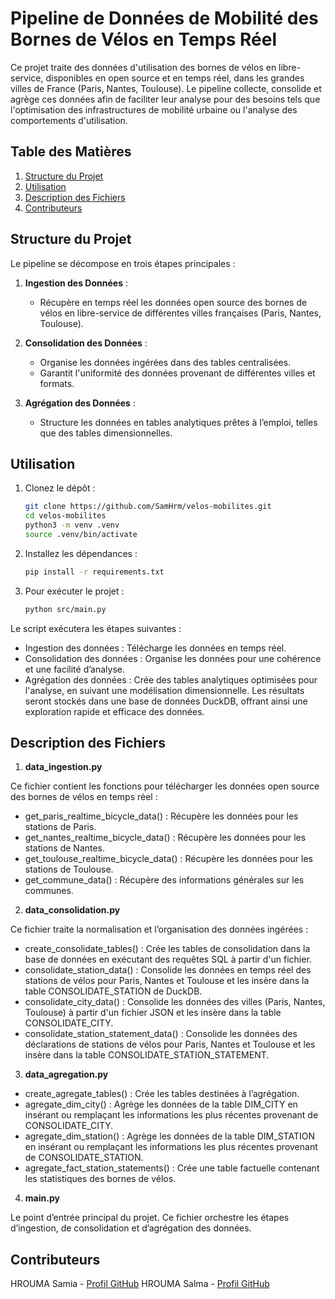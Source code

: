 # Pipeline de Données de Mobilité des Bornes de Vélos en Temps Réel

Ce projet traite des données d'utilisation des bornes de vélos en libre-service, disponibles en open source et en temps réel, dans les grandes villes de France (Paris, Nantes, Toulouse). Le pipeline collecte, consolide et agrège ces données afin de faciliter leur analyse pour des besoins tels que l'optimisation des infrastructures de mobilité urbaine ou l'analyse des comportements d'utilisation.

## Table des Matières

1. [Structure du Projet](#structure-du-projet)
2. [Utilisation](#utilisation)
3. [Description des Fichiers](#description-des-fichiers)
4. [Contributeurs](#contributeurs)

## Structure du Projet

Le pipeline se décompose en trois étapes principales :

1. **Ingestion des Données** :
   - Récupère en temps réel les données open source des bornes de vélos en libre-service de différentes villes françaises (Paris, Nantes, Toulouse).
   
2. **Consolidation des Données** :
   - Organise les données ingérées dans des tables centralisées.
   - Garantit l'uniformité des données provenant de différentes villes et formats.
   
3. **Agrégation des Données** :
   - Structure les données en tables analytiques prêtes à l’emploi, telles que des tables dimensionnelles.

## Utilisation

1. Clonez le dépôt :
   ```bash
   git clone https://github.com/SamHrm/velos-mobilites.git 
   cd velos-mobilites
   python3 -m venv .venv
   source .venv/bin/activate

2. Installez les dépendances :
    ```bash
    pip install -r requirements.txt

3. Pour exécuter le projet :
   ```bash
   python src/main.py


Le script exécutera les étapes suivantes :

- Ingestion des données : Télécharge les données en temps réel.
- Consolidation des données : Organise les données pour une cohérence et une facilité d’analyse.
- Agrégation des données : Crée des tables analytiques optimisées pour l'analyse, en suivant une modélisation dimensionnelle. Les résultats seront stockés dans une base de données DuckDB, offrant ainsi une exploration rapide et efficace des données.

## Description des Fichiers

1. **data_ingestion.py**

Ce fichier contient les fonctions pour télécharger les données open source des bornes de vélos en temps réel :
- get_paris_realtime_bicycle_data() : Récupère les données pour les stations de Paris.
- get_nantes_realtime_bicycle_data() : Récupère les données pour les stations de Nantes.
- get_toulouse_realtime_bicycle_data() : Récupère les données pour les stations de Toulouse.
- get_commune_data() : Récupère des informations générales sur les communes.

2. **data_consolidation.py**

Ce fichier traite la normalisation et l’organisation des données ingérées :

- create_consolidate_tables() : Crée les tables de consolidation dans la base de données en exécutant des requêtes SQL à partir d'un fichier.
- consolidate_station_data() : Consolide les données en temps réel des stations de vélos pour Paris, Nantes et Toulouse et les insère dans la table CONSOLIDATE_STATION de DuckDB.
- consolidate_city_data() : Consolide les données des villes (Paris, Nantes, Toulouse) à partir d'un fichier JSON et les insère dans la table CONSOLIDATE_CITY.
- consolidate_station_statement_data() : Consolide les données des déclarations de stations de vélos pour Paris, Nantes et Toulouse et les insère dans la table CONSOLIDATE_STATION_STATEMENT.

3. **data_agregation.py**

- create_agregate_tables() : Crée les tables destinées à l’agrégation.
- agregate_dim_city() : Agrège les données de la table DIM_CITY en insérant ou remplaçant les informations les plus récentes provenant de CONSOLIDATE_CITY.
- agregate_dim_station() : Agrège les données de la table DIM_STATION en insérant ou remplaçant les informations les plus récentes provenant de CONSOLIDATE_STATION.
- agregate_fact_station_statements() : Crée une table factuelle contenant les statistiques des bornes de vélos.

4. **main.py**

Le point d’entrée principal du projet. Ce fichier orchestre les étapes d’ingestion, de consolidation et d’agrégation des données.

## Contributeurs

HROUMA Samia - [Profil GitHub](https://github.com/SamHrm)
HROUMA Salma - [Profil GitHub](https://github.com/salmahrouma)
